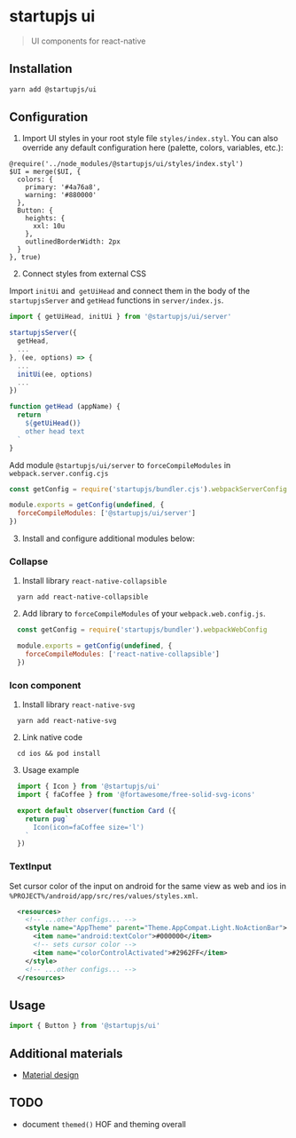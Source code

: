 # startupjs ui
> UI components for react-native

## Installation

```sh
yarn add @startupjs/ui
```

## Configuration
1. Import UI styles in your root style file `styles/index.styl`. You can also override any default configuration here (palette, colors, variables, etc.):
```styl
@require('../node_modules/@startupjs/ui/styles/index.styl')
$UI = merge($UI, {
  colors: {
    primary: '#4a76a8',
    warning: '#880000'
  },
  Button: {
    heights: {
      xxl: 10u
    },
    outlinedBorderWidth: 2px
  }
}, true)
```

2. Connect styles from external CSS

Import `initUi` and` getUiHead` and connect them in the body of the `startupjsServer` and `getHead` functions in `server/index.js`.

```js
import { getUiHead, initUi } from '@startupjs/ui/server'

startupjsServer({
  getHead,
  ...
}, (ee, options) => {
  ...
  initUi(ee, options)
  ...
})

function getHead (appName) {
  return `
    ${getUiHead()}
    other head text
  `
}
```

Add module `@startupjs/ui/server` to `forceCompileModules` in `webpack.server.config.cjs`

```js
const getConfig = require('startupjs/bundler.cjs').webpackServerConfig

module.exports = getConfig(undefined, {
  forceCompileModules: ['@startupjs/ui/server']
})
```

3. Install and configure additional modules below:

### Collapse

1. Install library `react-native-collapsible`
```
  yarn add react-native-collapsible
```

2. Add library to `forceCompileModules` of your `webpack.web.config.js`.
```js
  const getConfig = require('startupjs/bundler').webpackWebConfig

  module.exports = getConfig(undefined, {
    forceCompileModules: ['react-native-collapsible']
  })
```

### Icon component

1. Install library `react-native-svg`
```
  yarn add react-native-svg
```

2. Link native code
```
  cd ios && pod install
```

3. Usage example
```js
  import { Icon } from '@startupjs/ui'
  import { faCoffee } from '@fortawesome/free-solid-svg-icons'

  export default observer(function Card ({
    return pug`
      Icon(icon=faCoffee size='l')
    `
  })
```

### TextInput
Set cursor color of the input on android for the same view as web
and ios in `%PROJECT%/android/app/src/res/values/styles.xml`.

```xml
  <resources>
    <!-- ...other configs... -->
    <style name="AppTheme" parent="Theme.AppCompat.Light.NoActionBar">
      <item name="android:textColor">#000000</item>
      <!-- sets cursor color -->
      <item name="colorControlActivated">#2962FF</item>
    </style>
    <!-- ...other configs... -->
  </resources>
```

## Usage
```js
import { Button } from '@startupjs/ui'
```

## Additional materials
- [Material design](https://material.io/design/)

## TODO

- document `themed()` HOF and theming overall
